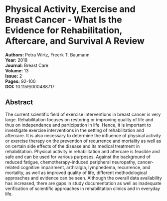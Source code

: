 # Physical Activity, Exercise and Breast Cancer - What Is the Evidence for Rehabilitation, Aftercare, and Survival A Review

**Authors:** Petra Wirtz, Freerk T. Baumann  
**Year:** 2018  
**Journal:** Breast Care  
**Volume:** 13  
**Issue:** 2  
**Pages:** 92-100  
**DOI:** 10.1159/000488717  

## Abstract
The current scientific field of exercise interventions in breast cancer is very large. Rehabilitation focuses on restoring or improving quality of life and thus on independence and participation in life. Hence, it is important to investigate exercise interventions in the setting of rehabilitation and aftercare. It is also necessary to determine the influence of physical activity or exercise therapy on the prevention of recurrence and mortality as well as on certain side effects of the disease and its medical treatment in rehabilitation. Physical activity in rehabilitation and aftercare is feasible and safe and can be used for various purposes. Against the background of reduced fatigue, chemotherapy-induced peripheral neuropathy, cancer-related cognitive impairment, arthralgia, lymphedema, recurrence, and mortality, as well as improved quality of life, different methodological approaches and evidence can be seen. Although the overall data availability has increased, there are gaps in study documentation as well as inadequate verification of scientific approaches in rehabilitation clinics and in everyday life.

